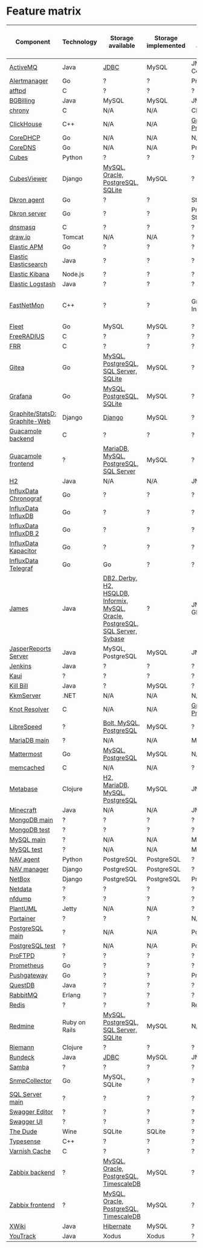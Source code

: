 # Feature matrix

| Component | Technology | Storage available | Storage implemented | Metrics available | Metrics implemented | Other required or available | Other implemented
| --------- | ---------- | ----------------- | ------------------- | ----------------- | ------------------- | ------------------------ | -------------------
| [ActiveMQ](../message-queues/activemq) | Java | [JDBC](https://activemq.apache.org/jdbc-support) | MySQL | JMX, Web Console  | Jolokia | N/A | N/A
| [Alertmanager](../prometheus/alertmanager) | Go | ? | ? | Prometheus | Prometheus | ? | ?
| [atftpd](../file-sharing/atftpd) | C | ? | ? | ? | ? | ? | ?
| [BGBilling](../commerce/bgbilling) | Java | MySQL | MySQL | JMX | Jolokia | ActiveMQ | ActiveMQ
| [chrony](../chrony) | C | N/A | N/A | CLI | ? | N/A | N/A
| [ClickHouse](../databases/clickhouse) | C++ | N/A | N/A | [Graphite, Prometheus](https://clickhouse.tech/docs/en/operations/monitoring/) | ? | ? | ?
| [CoreDHCP](../networks/dhcp/coredhcp) | Go | N/A | N/A | N/A | N/A | N/A | N/A
| [CoreDNS](../networks/dns/coredns) | Go | N/A | N/A | Prometheus | Prometheus | N/A | N/A
| [Cubes](../business-intelligence/cubes/backend) | Python | ? | ? | ? | ? | ? | ?
| [CubesViewer](../business-intelligence/cubes/frontend) | Django | [MySQL, Oracle, PostgreSQL, SQLite](https://github.com/jjmontesl/cubesviewer/blob/master/doc/guide/cubesviewer-server-installation.md) | MySQL | ? | ? | ? | ?
| [Dkron agent](../workload-automation/dkron/agent) | Go | ? | ? | StatsD | StatsD | ? | ?
| [Dkron server](../workload-automation/dkron/server) | Go | ? | ? | Prometheus, StatsD | Prometheus, StatsD | ? | ?
| [dnsmasq](../networks/dns/dnsmasq) | C | ? | ? | ? | ? | ? | ?
| [draw.io](../diagramming/drawio) | Tomcat | N/A | N/A | ? | ? | N/A | N/A
| [Elastic APM](../elastic/apm) | Go | ? | ? | ? | ? | ? | ?
| [Elastic Elasticsearch](../elastic/elasticsearch) | Java | ? | ? | ? | InfluxDB | ? | ?
| [Elastic Kibana](../elastic/kibana) | Node.js | ? | ? | ? | InfluxDB | ? | ?
| [Elastic Logstash](../elastic/logstash) | Java | ? | ? | ? | InfluxDB | ? | ?
| [FastNetMon](../networks/monitoring/fastnetmon) | C++ | ? | ? | Graphite, InfluxDB | InfluxDB (thru Graphite wire protocol) | ? | ?
| [Fleet](../fleet) | Go | MySQL | MySQL | ? | ? | Redis | ?
| [FreeRADIUS](../networks/freeradius) | C | ? | ? | ? | ? | ? | ?
| [FRR](../networks/routing/frr) | C | ? | ? | ? | ? | ? | ?
| [Gitea](../gitea) | Go | [MySQL, PostgreSQL, SQL Server, SQLite](https://docs.gitea.io/en-us/database-prep/) | MySQL | ? | ? | ? | ?
| [Grafana](../grafana) | Go | [MySQL, PostgreSQL, SQLite](https://grafana.com/docs/grafana/latest/installation/requirements/) | MySQL | ? | ? | ? | ?
| [Graphite/StatsD: Graphite-Web](../graphite-statsd) | Django | [Django](https://graphite.readthedocs.io/en/stable/config-database-setup.html) | MySQL | ? | ? | ? | ?
| [Guacamole backend](../guacamole/backend) | C | ? | ? | ? | ? | ? | ?
| [Guacamole frontend](../guacamole/frontend) | ? | [MariaDB, MySQL, PostgreSQL, SQL Server](https://guacamole.apache.org/doc/gug/jdbc-auth.html) | MySQL | ? | ? | ? | ?
| [H2](../databases/h2) | Java | N/A | N/A | JMX | Jolokia | N/A | N/A
| [InfluxData Chronograf](../influxdata/v1/chronograf) | Go | ? | ? | ? | ? | ? | ?
| [InfluxData InfluxDB](../influxdata/v1/influxdb) | Go | ? | ? | ? | InfluxDB | ? | ?
| [InfluxData InfluxDB 2](../influxdata/influxdb-2) | Go | ? | ? | ? | ? | ? | ?
| [InfluxData Kapacitor](../influxdata/v1/kapacitor)| Go | ? | ? | ? | InfluxDB | ? | ?
| [InfluxData Telegraf](../influxdata/telegraf) | Go | Go | ? | ? | ? | ? | ?
| [James](../james) | Java | [DB2, Derby, H2, HSQLDB, Informix, MySQL, Oracle, PostgreSQL, SQL Server, Sybase](https://james.apache.org/server/3/config-system.html) | ? | JMX, Glowroot | ? | ? | ?
| [JasperReports Server](../business-intelligence/jasperreports) | Java | MySQL, PostgreSQL | MySQL | JMX | Jolokia | ? | ?
| [Jenkins](../jenkins) | Java | ? | ? | ? | InfluxDB | ? | ?
| [Kaui](../commerce/killbill/kaui) | ? | ? | ? | ? | ? | ? | ?
| [Kill Bill](../commerce/killbill/killbill) | Java | ? | MySQL | ? | ? | ? | ?
| [KkmServer](../commerce/kkmserver) | .NET | N/A | N/A | N/A | N/A | N/A | N/A
| [Knot Resolver](../networks/dns/knot-resolver) | C | N/A | N/A | [Graphite, Prometheus](https://knot-resolver.readthedocs.io/en/latest/modules-stats.html#mod-stats) | Prometheus | ? | ?
| [LibreSpeed](../networks/monitoring/librespeed) | ? | [Bolt, MySQL, PostgreSQL](https://github.com/librespeed/speedtest-go) | MySQL | ? | ? | ? | ?
| [MariaDB main](../databases/mariadb/main) | ? | N/A | N/A | MySQL | InfluxDB | ? | ?
| [Mattermost](../messengers/mattermost) | Go | [MySQL, PostgreSQL](https://docs.mattermost.com/install/requirements.html) | MySQL | N/A | N/A | ? | ?
| [memcached](../memcached) | C | N/A | N/A | ? | ? | ? | ?
| [Metabase](../business-intelligence/metabase) | Clojure | [H2, MariaDB, MySQL, PostgreSQL](https://www.metabase.com/docs/latest/operations-guide/configuring-application-database.html) | MySQL | JMX | Jolokia | ? | ?
| [Minecraft](../minecraft) | Java | N/A | N/A | JMX | Jolokia | N/A | N/A
| [MongoDB main](../databases/mongodb/main) | ? | ? | ? | ? | ? | ? | ?
| [MongoDB test](../databases/mongodb/test) | ? | ? | ? | ? | ? | ? | ?
| [MySQL main](../databases/mysql/main) | ? | N/A | N/A | MySQL | InfluxDB | ? | ?
| [MySQL test](../databases/mysql/test) | ? | N/A | N/A | MySQL | InfluxDB | ? | ?
| [NAV agent](../networks/monitoring/nav/agent) | Python | PostgreSQL | PostgreSQL | ? | ? | ? | ?
| [NAV manager](../networks/monitoring/nav/manager) | Django | PostgreSQL | PostgreSQL | ? | ? | ? | ?
| [NetBox](../networks/netbox) | Django | PostgreSQL | PostgreSQL | Prometheus | Prometheus | Redis | Redis
| [Netdata](../netdata) | ? | ? | ? | ? | ? | ? | ?
| [nfdump](../networks/monitoring/nfdump) | ? | ? | ? | ? | ? | ? | ?
| [PlantUML](../diagramming/plantuml) | Jetty | N/A | N/A | ? | ? | N/A | N/A
| [Portainer](../portainer) | ? | ? | ? | N/A | N/A | N/A | N/A
| [PostgreSQL main](../databases/postgresql/main) | ? | N/A | N/A | PostgreSQL | InfluxDB | ? | ?
| [PostgreSQL test](../databases/postgresql/test) | ? | N/A | N/A | PostgreSQL | InfluxDB | ? | ?
| [ProFTPD](../file-sharing/proftpd) | ? | ? | ? | ? | ? | ? | ?
| [Prometheus](../prometheus/prometheus) | Go | ? | ? | ? | InfluxDB | ? | ?
| [Pushgateway](../prometheus/pushgateway) | Go | ? | ? | Prometheus | Prometheus | ? | ?
| [QuestDB](../databases/questdb) | Java | ? | ? | ? | ? | ? | ?
| [RabbitMQ](../message-queues/rabbitmq) | Erlang | ? | ? | ? | ? | ? | ?
| [Redis](../redis) | ? | ? | ? | Redis | InfluxDB | ? | ?
| [Redmine](../bug-tracking/redmine) | Ruby on Rails | [MySQL, PostgreSQL, SQL Server, SQLite](https://www.redmine.org/projects/redmine/wiki/RedmineInstall) | MySQL | N/A | N/A | N/A | N/A
| [Riemann](../riemann) | Clojure | ? | ? | ? | ? | ? | ?
| [Rundeck](../workload-automation/rundeck) | Java | [JDBC](https://docs.rundeck.com/docs/administration/configuration/database/) | MySQL | JMX | ? | ? | ?
| [Samba](../file-sharing/samba) | ? | ? | ? | ? | ? | ? | ?
| [SnmpCollector](../networks/monitoring/snmpcollector) | Go | MySQL, SQLite | ? | ? | ? | ? | ?
| [SQL Server main](../databases/sql-server/main) | ? | ? | ? | ? | ? | ? | ?
| [Swagger Editor](../swagger/editor) | ? | ? | ? | ? | ? | ? | ?
| [Swagger UI](../swagger/ui) | ? | ? | ? | ? | ? | ? | ?
| [The Dude](../networks/monitoring/the-dude) | Wine | SQLite | SQLite | ? | ? | ? | ?
| [Typesense](../typesense) | C++ | ? | ? | ? | ? | ? | ?
| [Varnish Cache](../caching/varnish) | C | ? | ? | ? | ? | ? | ?
| [Zabbix backend](../networks/monitoring/zabbix/backend) | ? | [MySQL, Oracle, PostgreSQL, TimescaleDB](https://www.zabbix.com/documentation/current/manual/installation/requirements) | MySQL | ? | ? | ? | ?
| [Zabbix frontend](../networks/monitoring/zabbix/frontend) | ? | [MySQL, Oracle, PostgreSQL, TimescaleDB](https://www.zabbix.com/documentation/current/manual/installation/requirements) | MySQL | ? | ? | ? | ?
| [XWiki](../wiki/xwiki) | Java | [Hibernate](https://www.xwiki.org/xwiki/bin/view/Documentation/UserGuide/Features/DatabaseSupport) | MySQL | ? | ? | ? | ?
| [YouTrack](../bug-tracking/youtrack) | Java | Xodus | Xodus | ? | ? | ? | ?
